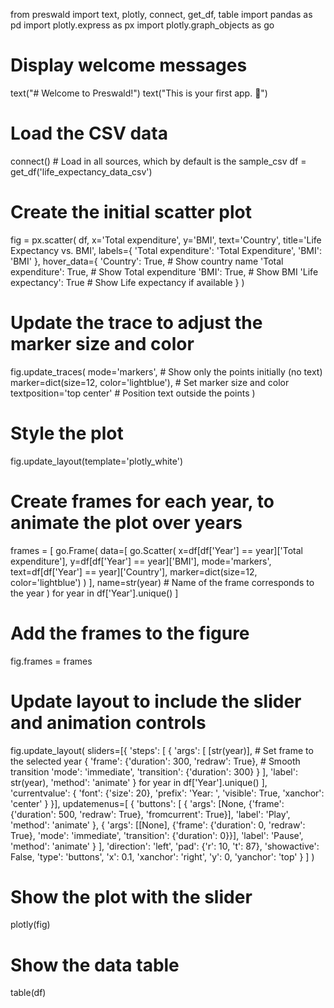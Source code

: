 from preswald import text, plotly, connect, get_df, table
import pandas as pd
import plotly.express as px
import plotly.graph_objects as go

# Display welcome messages
text("# Welcome to Preswald!")
text("This is your first app. 🎉")

# Load the CSV data
connect()  # Load in all sources, which by default is the sample_csv
df = get_df('life_expectancy_data_csv')

# Create the initial scatter plot
fig = px.scatter(
    df, 
    x='Total expenditure', 
    y='BMI', 
    text='Country',
    title='Life Expectancy vs. BMI',
    labels={
        'Total expenditure': 'Total Expenditure', 
        'BMI': 'BMI'
    },
    hover_data={
        'Country': True,  # Show country name
        'Total expenditure': True,  # Show Total expenditure
        'BMI': True,  # Show BMI
        'Life expectancy': True  # Show Life expectancy if available
    }
)

# Update the trace to adjust the marker size and color
fig.update_traces(
    mode='markers',  # Show only the points initially (no text)
    marker=dict(size=12, color='lightblue'),  # Set marker size and color
    textposition='top center'  # Position text outside the points
)

# Style the plot
fig.update_layout(template='plotly_white')

# Create frames for each year, to animate the plot over years
frames = [
    go.Frame(
        data=[
            go.Scatter(
                x=df[df['Year'] == year]['Total expenditure'],
                y=df[df['Year'] == year]['BMI'],
                mode='markers',
                text=df[df['Year'] == year]['Country'],
                marker=dict(size=12, color='lightblue')
            )
        ],
        name=str(year)  # Name of the frame corresponds to the year
    )
    for year in df['Year'].unique()
]

# Add the frames to the figure
fig.frames = frames

# Update layout to include the slider and animation controls
fig.update_layout(
    sliders=[{
        'steps': [
            {
                'args': [
                    [str(year)],  # Set frame to the selected year
                    {
                        'frame': {'duration': 300, 'redraw': True},  # Smooth transition
                        'mode': 'immediate',
                        'transition': {'duration': 300}
                    }
                ],
                'label': str(year),
                'method': 'animate'
            }
            for year in df['Year'].unique()
        ],
        'currentvalue': {
            'font': {'size': 20},
            'prefix': 'Year: ',
            'visible': True,
            'xanchor': 'center'
        }
    }],
    updatemenus=[
        {
            'buttons': [
                {
                    'args': [None, {'frame': {'duration': 500, 'redraw': True}, 'fromcurrent': True}],
                    'label': 'Play',
                    'method': 'animate'
                },
                {
                    'args': [[None], {'frame': {'duration': 0, 'redraw': True}, 'mode': 'immediate', 'transition': {'duration': 0}}],
                    'label': 'Pause',
                    'method': 'animate'
                }
            ],
            'direction': 'left',
            'pad': {'r': 10, 't': 87},
            'showactive': False,
            'type': 'buttons',
            'x': 0.1,
            'xanchor': 'right',
            'y': 0,
            'yanchor': 'top'
        }
    ]
)

# Show the plot with the slider
plotly(fig)

# Show the data table
table(df)
